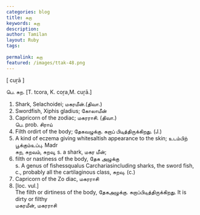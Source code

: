 ```yaml
---
categories: blog
title: சுறா
keywords: சுறா
description: 
author: Tamilan
layout: Ruby
tags: 
 
permalink: சுறா
featured: /images/ttak-48.png
---
```

  
[ cuṟā ]  
  
பெ. சுற. [T. tcora, K. coṟa,M. cuṟā.]  
1. Shark, Selachoidei; மகரமீன்.(திவா.)  
2. Swordfish, Xiphis gladius; கோலாமீன்  
3. Capricorn of the zodiac; மகரராசி. (திவா.)  
பெ. prob. சிராய்  
1. Filth ordirt of the body; தேகவழுக்கு. சுறாப் பிடித்திருக்கிறது. (J.)  
2. A kind of eczema giving whitesaltish appearance to the skin; உடம்பிற் பூக்கும்உப்பு. Madr  
சுற, சுறவம், சுறவு, s. a shark, மகர மீன்;  
2. filth or nastiness of the body, தேக அழுக்கு  
s. A genus of fishessqualus Carchariasincluding sharks, the sword fish, c., probably all the cartilaginous class, சுறவு. (c.)  
2. Capricorn of the Zo diac, மகரராசி  
3. [loc. vul.]  
The filth or dirtiness of the body, தேகஅழுக்கு. சுறாப்பிடித்திருக்கிறது. It is dirty or filthy  
மகரமீன், மகரராசி